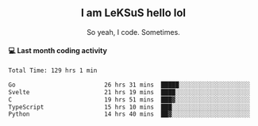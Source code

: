 <h2 align="center">I am LeKSuS hello lol</h2>
<p align="center">So yeah, I code. Sometimes.</p>

#### :computer: Last month coding activity
<!--START_SECTION:waka-->

```txt
Total Time: 129 hrs 1 min

Go                         26 hrs 31 mins  █████░░░░░░░░░░░░░░░░░░░░   19.94 %
Svelte                     21 hrs 19 mins  ████░░░░░░░░░░░░░░░░░░░░░   16.02 %
C                          19 hrs 51 mins  ███▓░░░░░░░░░░░░░░░░░░░░░   14.93 %
TypeScript                 15 hrs 10 mins  ███░░░░░░░░░░░░░░░░░░░░░░   11.40 %
Python                     14 hrs 40 mins  ██▓░░░░░░░░░░░░░░░░░░░░░░   11.03 %
```

<!--END_SECTION:waka-->
